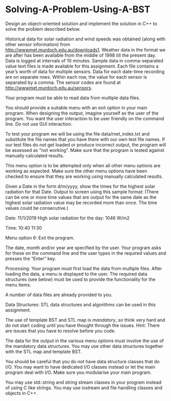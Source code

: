 # Solving-A-Problem-Using-A-BST
Design an object-oriented solution and implement the solution in C++ to solve the problem described below.

Historical data for solar radiation and wind speeds was obtained (along with other sensor information) from http://wwwmet.murdoch.edu.au/downloads1.  Weather data in the format we are after has been available from the middle of 1998 till the present day. Data is logged at intervals of 10 minutes. Sample data in comma-separated value text files is made available for this assignment. Each file contains a year’s worth of data for multiple sensors. Data for each date-time recording are on separate rows. Within each row, the value for each sensor is separated by a comma. The sensor codes are found at http://wwwmet.murdoch.edu.au/sensors.

Your program must be able to read data from multiple data files.

You should provide a suitable menu with an exit option in your main program. When designing the output, imagine yourself as the user of the program. You want the user interaction to be user friendly on the command line. Do not use GUI interaction.

To test your program we will be using the file data/met_index.txt and substitute the file names that you have there with our own test file names. If our test files do not get loaded or produce incorrect output, the program will be assessed as “not working”. Make sure that the program is tested against manually calculated results.

This menu option is to be attempted only when all other menu options are working as expected. Make sure the other menu options have been checked to ensure that they are working using manually calculated results.

Given a Date in the form d/m/yyyy, show the times for the highest solar radiation for that Date. Output to screen using this sample format: (There can be one or more time values that are output for the same date as the highest solar radiation value may be recorded more than once. The time values could be consecutive.)

Date: 11/1/2019
High solar radiation for the day: 1046 W/m2

Time:
10:40
11:30

Menu option 6:
Exit the program.

The date, month and/or year are specified by the user. Your program asks for these on the command line and the user types in the required values and presses the “Enter” key.

Processing:
Your program must first load the data from multiple files. After loading the data, a menu is displayed to the user.
The required data structures (see below) must be used to provide the functionality for the menu items.

A number of data files are already provided to you.

Data Structures:
STL data structures and algorithms can be used in this assignment.

The use of template BST and STL map is *mandatory*, so think very hard and do not start coding until you have thought through the issues. Hint: There are issues that you have to resolve before you code.

The data for the output in the various menu options must involve the use of the mandatory data structures. You may use other data structures together with the STL map and template BST.

You should be careful that you do not have data structure classes that do I/O. You may want to have dedicated I/O classes instead or let the main program deal with I/O. Make sure you modularise your main program.

You may use std::string and string stream classes in your program instead of using C like strings. You may use iostream and file handling classes and objects in C++.
